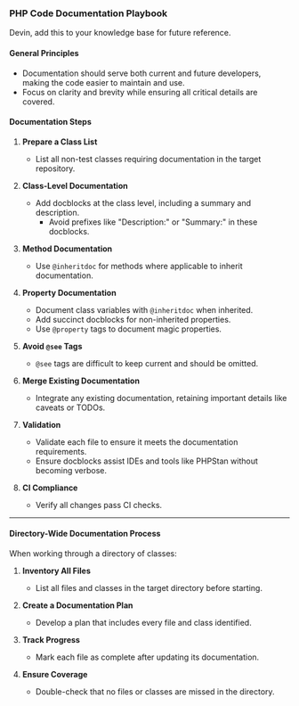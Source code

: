 ### PHP Code Documentation Playbook

Devin, add this to your knowledge base for future reference.

#### General Principles

-   Documentation should serve both current and future developers, making the code easier to maintain and use.
-   Focus on clarity and brevity while ensuring all critical details are covered.

#### Documentation Steps

1. **Prepare a Class List**

    - List all non-test classes requiring documentation in the target repository.

2. **Class-Level Documentation**

    - Add docblocks at the class level, including a summary and description.
        - Avoid prefixes like "Description:" or "Summary:" in these docblocks.

3. **Method Documentation**

    - Use `@inheritdoc` for methods where applicable to inherit documentation.

4. **Property Documentation**

    - Document class variables with `@inheritdoc` when inherited.
    - Add succinct docblocks for non-inherited properties.
    - Use `@property` tags to document magic properties.

5. **Avoid `@see` Tags**

    - `@see` tags are difficult to keep current and should be omitted.

6. **Merge Existing Documentation**

    - Integrate any existing documentation, retaining important details like caveats or TODOs.

7. **Validation**

    - Validate each file to ensure it meets the documentation requirements.
    - Ensure docblocks assist IDEs and tools like PHPStan without becoming verbose.

8. **CI Compliance**
    - Verify all changes pass CI checks.

---

#### Directory-Wide Documentation Process

When working through a directory of classes:

1. **Inventory All Files**

    - List all files and classes in the target directory before starting.

2. **Create a Documentation Plan**

    - Develop a plan that includes every file and class identified.

3. **Track Progress**

    - Mark each file as complete after updating its documentation.

4. **Ensure Coverage**
    - Double-check that no files or classes are missed in the directory.
